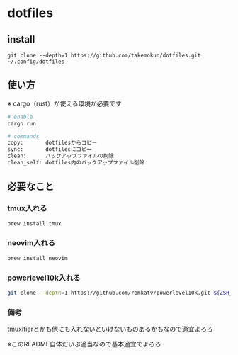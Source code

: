 # dotfiles

## install

```
git clone --depth=1 https://github.com/takemokun/dotfiles.git ~/.config/dotfiles
```

## 使い方

※ cargo（rust）が使える環境が必要です

```zsh
# enable
cargo run

# commands
copy:       dotfilesからコピー
sync:       dotfilesにコピー
clean:      バックアップファイルの削除 
clean_self: dotfiles内のバックアップファイル削除
```

## 必要なこと
### tmux入れる
```zsh
brew install tmux
```

### neovim入れる
```zsh
brew install neovim
```


### powerlevel10k入れる
```zsh
git clone --depth=1 https://github.com/romkatv/powerlevel10k.git ${ZSH_CUSTOM:-$HOME/.oh-my-zsh/custom}/themes/powerlevel10k
```

### 備考
tmuxifierとかも他にも入れないといけないものあるかもなので適宜よろろ

※このREADME自体だいぶ適当なので基本適宜でよろろ
